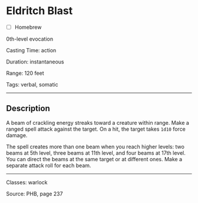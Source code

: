 # Eldritch Blast

- [ ] Homebrew

0th-level evocation

Casting Time: action

Duration: instantaneous

Range: 120 feet

Tags: verbal, somatic

---

## Description
A beam of crackling energy streaks toward a creature within range. Make a ranged spell attack against the target. On a hit, the target takes `1d10` force damage.

The spell creates more than one beam when you reach higher levels: two beams at 5th level, three beams at 11th level, and four beams at 17th level. You can direct the beams at the same target or at different ones. Make a separate attack roll for each beam.

---

Classes: warlock

Source: PHB, page 237
